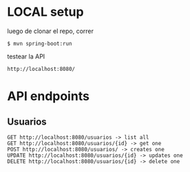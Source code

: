# LOCAL setup
luego de clonar el repo, correr

    $ mvn spring-boot:run

testear la API

    http://localhost:8080/

# API endpoints

## Usuarios
    GET http://localhost:8080/usuarios -> list all
    GET http://localhost:8080/usuarios/{id} -> get one
    POST http://localhost:8080/usuarios/ -> creates one
    UPDATE http://localhost:8080/usuarios/{id} -> updates one
    DELETE http://localhost:8080/usuarios/{id} -> delete one

